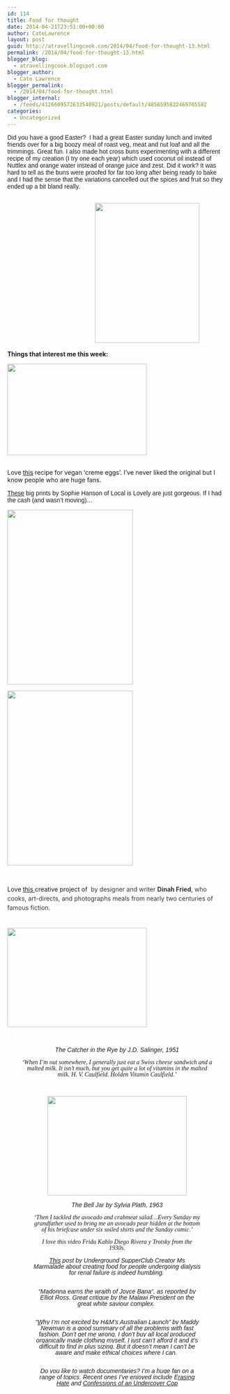 ```yaml
---
id: 114
title: Food for thought
date: 2014-04-21T23:51:00+00:00
author: CateLawrence
layout: post
guid: http://atravellingcook.com/2014/04/food-for-thought-13.html
permalink: /2014/04/food-for-thought-13.html
blogger_blog:
  - atravellingcook.blogspot.com
blogger_author:
  - Cate Lawrence
blogger_permalink:
  - /2014/04/food-for-thought.html
blogger_internal:
  - /feeds/4126609572633548921/posts/default/4856595822469765582
categories:
  - Uncategorized
---
```

<span style="background-color: white; font-family: Arial, Helvetica, Verdana;">Did you have a good Easter?  I had a great Easter sunday lunch and invited friends over for a big boozy meal of roast veg, meat and nut loaf and all the trimmings. Great fun. I also made hot cross buns experimenting with a different recipe of my creation (I try one each year) which used coconut oil instead of Nuttlex and orange water instead of orange juice and zest. Did it work? It was hard to tell as the buns were proofed for far too long after being ready to bake and I had the sense that the variations cancelled out the spices and fruit so they ended up a bit bland really. 
  
<span style="background-color: white; font-family: Arial, Helvetica, Verdana;"><br />                                                 <a style="margin-left: 1em; margin-right: 1em; text-align: center;" href="http://4.bp.blogspot.com/-qfGT2D1frr0/U1Wf_YTSGRI/AAAAAAAAIoE/XNoW2Ydnc_0/s1600/IMG_20140420_111405.jpg"><img src="http://4.bp.blogspot.com/-qfGT2D1frr0/U1Wf_YTSGRI/AAAAAAAAIoE/XNoW2Ydnc_0/s1600/IMG_20140420_111405.jpg" alt="" width="240" height="320" border="0" /></a>

<b>Things that interest me this week:</b><b><br /> </b>


  <a  href="http://1.bp.blogspot.com/-ljl4BXwvpso/U1Wgg1oWI9I/AAAAAAAAIoM/Iog-vMpq6jY/s1600/DSC_2966-610x400.jpg"><img src="http://1.bp.blogspot.com/-ljl4BXwvpso/U1Wgg1oWI9I/AAAAAAAAIoM/Iog-vMpq6jY/s1600/DSC_2966-610x400.jpg" alt="" width="320" height="209" border="0" /></a>


<b><br /> </b>Love <a href="http://theeverydayveggie.com/vegan-creme-eggs/">this</a> recipe for vegan &#8216;creme eggs&#8217;. I&#8217;ve never liked the original but I know people who are huge fans. 

<span style="font-family: Arial, Helvetica, Verdana;"><span style="background-color: white;"><a href="http://localislovely.bigcartel.com/">These</a> big prints by Sophie Hanson of Local is Lovely are just gorgeous. If I had the cash (and wasn&#8217;t moving)&#8230;


  <a  href="http://3.bp.blogspot.com/-UmwK5kH9wcw/U1WbCw1iPQI/AAAAAAAAIno/p4BsHhg_jOQ/s1600/flower+show+final2.jpg"><img src="http://3.bp.blogspot.com/-UmwK5kH9wcw/U1WbCw1iPQI/AAAAAAAAIno/p4BsHhg_jOQ/s1600/flower+show+final2.jpg" alt="" width="288" height="400" border="0" /></a>









  <a  href="http://2.bp.blogspot.com/-QwKfeF_4BrM/U1WbDeuJMKI/AAAAAAAAIns/gEP2HdiMjow/s1600/this+way+edited.jpg"><img src="http://2.bp.blogspot.com/-QwKfeF_4BrM/U1WbDeuJMKI/AAAAAAAAIns/gEP2HdiMjow/s1600/this+way+edited.jpg" alt="" width="288" height="400" border="0" /></a>


<span style="font-family: Arial, Helvetica, Verdana;"><br /> 
  
Love <a href="http://www.brainpickings.org/index.php/2014/04/16/fictitous-dishes-dinah-fried-book/">this </a>creative project of <span style="background-color: white; color: #333333; line-height: 21px;"> by designer and writer <strong style="background-color: white; color: #333333; line-height: 21px;">Dinah Fried</strong><span style="background-color: white; color: #333333; line-height: 21px;">, who cooks, art-directs, and photographs meals from nearly two centuries of famous fiction.<span style="background-color: white; color: #333333; line-height: 21px;"> <span style="font-family: Arial, Helvetica, Verdana;"><br /> <span style="background-color: white; color: #333333; line-height: 21px;"><br /> 


  <span style="font-family: Arial, Helvetica, Verdana;"><span style="background-color: white;"><a  href="http://3.bp.blogspot.com/-JR67YZb-Q8k/U1WYu8WSXNI/AAAAAAAAInc/Jx55F7FSamE/s1600/fictitiousdishes_catcher.jpg"><img src="http://3.bp.blogspot.com/-JR67YZb-Q8k/U1WYu8WSXNI/AAAAAAAAInc/Jx55F7FSamE/s1600/fictitiousdishes_catcher.jpg" alt="" width="320" height="227" border="0" /></a>



  <span style="font-family: Arial, Helvetica, Verdana;"><span style="background-color: white;"> 


<div style="font-family: ff-tisa-web-pro-1, ff-tisa-web-pro-2, serif; font-style: italic; line-height: 1em; margin: 15px; padding: 0px; text-align: center;">
  <span style="font-family: Arial, Helvetica, Verdana;"><span style="background-color: white;"><em>The Catcher in the Rye by J.D. Salinger, 1951</em>


<div style="font-family: ff-tisa-web-pro-1, ff-tisa-web-pro-2, serif; font-style: italic; line-height: 1em; margin: 15px; padding: 0px; text-align: center;">
  <em>&#8216;When I’m out somewhere, I generally just eat a Swiss cheese sandwich and a malted milk. It isn’t much, but you get quite a lot of vitamins in the malted milk. H. V. Caulfield. Holden Vitamin Caulfield.&#8217;</em>



  <span style="font-family: Arial, Helvetica, Verdana;"><span style="background-color: white;"> 



  <span style="font-family: Arial, Helvetica, Verdana;"><span style="background-color: white;"><a  href="http://2.bp.blogspot.com/-ze64otWD_hU/U1WYi4MyYlI/AAAAAAAAInU/iSg1mJsNzYg/s1600/fictitiousdishes_belljar+(1).jpg"><span style="color: black;"><img src="http://2.bp.blogspot.com/-ze64otWD_hU/U1WYi4MyYlI/AAAAAAAAInU/iSg1mJsNzYg/s1600/fictitiousdishes_belljar+(1).jpg" alt="" width="320" height="227" border="0" /></a>


<div style="font-family: ff-tisa-web-pro-1, ff-tisa-web-pro-2, serif; font-style: italic; line-height: 1em; margin: 15px; padding: 0px; text-align: center;">
  <span style="font-family: Arial, Helvetica, Verdana;"><span style="background-color: white;"><em>The Bell Jar by Sylvia Plath, 1963</em>


<div style="font-family: ff-tisa-web-pro-1, ff-tisa-web-pro-2, serif; font-style: italic; line-height: 1em; margin: 15px; padding: 0px; text-align: center;">
  <em>&#8216;Then I tackled the avocado and crabmeat salad&#8230;Every Sunday my grandfather used to bring me an avocado pear hidden at the bottom of his briefcase under six soiled shirts and the Sunday co</em><em>mic.&#8217;</em>









  I love this video <i>Frida Kahlo Diego Rivera y Trotsky </i>from the 1930s.





<span style="background-color: white;"><span style="background-color: transparent; font-family: Arial, Helvetica, sans-serif; line-height: 14px;"><a href="http://www.msmarmitelover.com/2014/04/the-renal-diet-recipes.html">This</a> post by Underground SupperClub Creator Ms Marmalade about creating food for people undergoing dialysis for renal failure is indeed humbling<span style="background-color: transparent; font-family: ff-tisa-web-pro-1, ff-tisa-web-pro-2, serif; line-height: 14px;">. 
  
<span style="background-color: white;"><span style="font-family: Arial, Helvetica, Verdana;"><br /> <span style="background-color: white;"><span style="font-family: Arial, Helvetica, Verdana;">&#8220;<a href="http://www.theguardian.com/world/2013/apr/11/malawi-madonna">Madonna earns the wraith of Joyce Bana</a>&#8220;, as reported by Elliot Ross. Great critique by the Malawi President on the great white saviour complex. 
  
<span style="background-color: white;"><span style="font-family: Arial, Helvetica, Verdana;"><br /> <span style="background-color: white;"><span style="font-family: Arial, Helvetica, Verdana;">&#8220;<a href="http://junkee.com/bursting-the-hm-bubble/32205?utm_source=editorial&utm_medium=facebook&utm_campaign=32205">Why I&#8217;m not excited by H&M&#8217;s Australian Launch</a>&#8221; by Maddy Newman is a good summary of all the problems with fast fashion. Don&#8217;t get me wrong, I don&#8217;t buy all local produced organically made clothing myself, I just can&#8217;t afford it and it&#8217;s difficult to find in plus sizing. But it doesn&#8217;t mean I can&#8217;t be aware and make ethical choices where I can. 
  
<span style="background-color: white;"><span style="font-family: Arial, Helvetica, Verdana;"><br /> <span style="background-color: white;"><span style="font-family: Arial, Helvetica, Verdana;">Do you like to watch documentaries? I&#8217;m a huge fan on a range of topics. Recent ones I&#8217;ve enjoyed include <a href="http://en.wikipedia.org/wiki/Erasing_Hate">Erasing Hate</a> and <a href="http://topdocumentaryfilms.com/confessions-undercover-cop/">Confessions of an Undercover Cop</a>